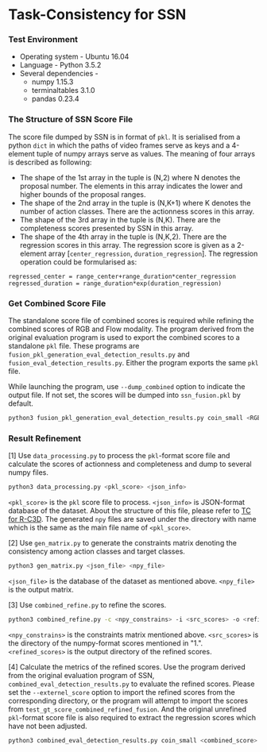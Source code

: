 # Task-Consistency for SSN

### Test Environment

* Operating system - Ubuntu 16.04
* Language - Python 3.5.2
* Several dependencies -
  - numpy 1.15.3
  - terminaltables 3.1.0
  - pandas 0.23.4

### The Structure of SSN Score File

The score file dumped by SSN is in format of `pkl`. It is serialised from a python `dict` in which the paths of video frames serve as keys and a 4-element tuple of numpy arrays serve as values. The meaning of four arrays is described as following:

* The shape of the 1st array in the tuple is (N,2) where N denotes the proposal number. The elements in this array indicates the lower and higher bounds of the proposal ranges.
* The shape of the 2nd array in the tuple is (N,K+1) where K denotes the number of action classes. There are the actionness scores in this array.
* The shape of the 3rd array in the tuple is (N,K). There are the completeness scores presented by SSN in this array.
* The shape of the 4th array in the tuple is (N,K,2). There are the regression scores in this array. The regression score is given as a 2-element array \[`center_regression`, `duration_regression`\]. The regression operation could be formularised as:

```
regressed_center = range_center+range_duration*center_regression
regressed_duration = range_duration*exp(duration_regression)
```

### Get Combined Score File

The standalone score file of combined scores is required while refining the combined scores of RGB and Flow modality. The program derived from the original evaluation program is used to export the combined scores to a standalone `pkl` file. These programs are `fusion_pkl_generation_eval_detection_results.py` and `fusion_eval_detection_results.py`. Either the program exports the same `pkl` file.

While launching the program, use `--dump_combined` option to indicate the output file. If not set, the scores will be dumped into `ssn_fusion.pkl` by default.

```sh
python3 fusion_pkl_generation_eval_detection_results.py coin_small <RGB_score> <Flow_score> --score_weights 2 1 --dump_combined <dump_file>
```

### Result Refinement

[1] Use `data_processing.py` to process the `pkl`-format score file and calculate the scores of actionness and completeness and dump to several numpy files.

```sh
python3 data_processing.py <pkl_score> <json_info>
```

`<pkl_score>` is the `pkl` score file to process. `<json_info>` is JSON-format database of the dataset. About the structure of this file, please refer to [TC for R-C3D](../tc-c3d/README.md). The generated `npy` files are saved under the directory with name which is the same as the main file name of `<pkl_score>`.

[2] Use `gen_matrix.py` to generate the constraints matrix denoting the consistency among action classes and target classes. 

```sh
python3 gen_matrix.py <json_file> <npy_file>
```

`<json_file>` is the database of the dataset as mentioned above. `<npy_file>` is the output matrix.

[3] Use `combined_refine.py` to refine the scores.

```sh
python3 combined_refine.py -c <npy_constrains> -i <src_scores> -o <refined_scores>
```

`<npy_constrains>` is the constraints matrix mentioned above. `<src_scores>` is the directory of the numpy-format scores mentioned in "1.". `<refined_scores>` is the output directory of the refined scores.

[4] Calculate the metrics of the refined scores. Use the program derived from the original evaluation program of SSN, `combined_eval_detection_results.py` to evaluate the refined scores. Please set the `--externel_score` option to import the refined scores from the corresponding directory, or the program will attempt to import the scores from `test_gt_score_combined_refined_fusion`. And the original unrefined `pkl`-format score file is also required to extract the regression scores which have not been adjusted.

```sh
python3 combined_eval_detection_results.py coin_small <combined_score> --externel_score <external_score>
```
